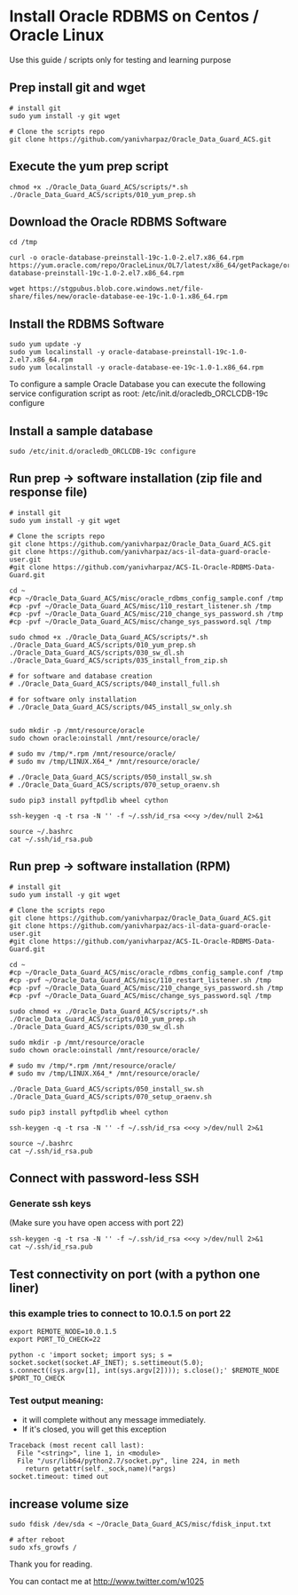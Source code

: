 # Install Oracle RDBMS on Centos / Oracle Linux  

Use this guide / scripts only for testing and learning purpose 


## Prep install git and wget
```
# install git
sudo yum install -y git wget

# Clone the scripts repo
git clone https://github.com/yanivharpaz/Oracle_Data_Guard_ACS.git  

```

## Execute the yum prep script
```
chmod +x ./Oracle_Data_Guard_ACS/scripts/*.sh
./Oracle_Data_Guard_ACS/scripts/010_yum_prep.sh
```

## Download the Oracle RDBMS Software
```
cd /tmp

curl -o oracle-database-preinstall-19c-1.0-2.el7.x86_64.rpm https://yum.oracle.com/repo/OracleLinux/OL7/latest/x86_64/getPackage/oracle-database-preinstall-19c-1.0-2.el7.x86_64.rpm

wget https://stgpubus.blob.core.windows.net/file-share/files/new/oracle-database-ee-19c-1.0-1.x86_64.rpm

```

## Install the RDBMS Software
```
sudo yum update -y
sudo yum localinstall -y oracle-database-preinstall-19c-1.0-2.el7.x86_64.rpm
sudo yum localinstall -y oracle-database-ee-19c-1.0-1.x86_64.rpm

```
  
To configure a sample Oracle Database you can execute the following service configuration script as root: /etc/init.d/oracledb_ORCLCDB-19c configure   

## Install a sample database
```
sudo /etc/init.d/oracledb_ORCLCDB-19c configure
```

## Run prep -> software installation (zip file and response file) 
```
# install git
sudo yum install -y git wget

# Clone the scripts repo
git clone https://github.com/yanivharpaz/Oracle_Data_Guard_ACS.git  
git clone https://github.com/yanivharpaz/acs-il-data-guard-oracle-user.git   
#git clone https://github.com/yanivharpaz/ACS-IL-Oracle-RDBMS-Data-Guard.git  

cd ~
#cp ~/Oracle_Data_Guard_ACS/misc/oracle_rdbms_config_sample.conf /tmp
#cp -pvf ~/Oracle_Data_Guard_ACS/misc/110_restart_listener.sh /tmp
#cp -pvf ~/Oracle_Data_Guard_ACS/misc/210_change_sys_password.sh /tmp
#cp -pvf ~/Oracle_Data_Guard_ACS/misc/change_sys_password.sql /tmp

sudo chmod +x ./Oracle_Data_Guard_ACS/scripts/*.sh
./Oracle_Data_Guard_ACS/scripts/010_yum_prep.sh
./Oracle_Data_Guard_ACS/scripts/030_sw_dl.sh
./Oracle_Data_Guard_ACS/scripts/035_install_from_zip.sh

# for software and database creation
# ./Oracle_Data_Guard_ACS/scripts/040_install_full.sh

# for software only installation
# ./Oracle_Data_Guard_ACS/scripts/045_install_sw_only.sh


sudo mkdir -p /mnt/resource/oracle
sudo chown oracle:oinstall /mnt/resource/oracle/

# sudo mv /tmp/*.rpm /mnt/resource/oracle/
# sudo mv /tmp/LINUX.X64_* /mnt/resource/oracle/

# ./Oracle_Data_Guard_ACS/scripts/050_install_sw.sh
# ./Oracle_Data_Guard_ACS/scripts/070_setup_oraenv.sh

sudo pip3 install pyftpdlib wheel cython

ssh-keygen -q -t rsa -N '' -f ~/.ssh/id_rsa <<<y >/dev/null 2>&1

source ~/.bashrc
cat ~/.ssh/id_rsa.pub

```


## Run prep -> software installation (RPM) 
```
# install git
sudo yum install -y git wget

# Clone the scripts repo
git clone https://github.com/yanivharpaz/Oracle_Data_Guard_ACS.git  
git clone https://github.com/yanivharpaz/acs-il-data-guard-oracle-user.git  
#git clone https://github.com/yanivharpaz/ACS-IL-Oracle-RDBMS-Data-Guard.git  

cd ~
#cp ~/Oracle_Data_Guard_ACS/misc/oracle_rdbms_config_sample.conf /tmp
#cp -pvf ~/Oracle_Data_Guard_ACS/misc/110_restart_listener.sh /tmp
#cp -pvf ~/Oracle_Data_Guard_ACS/misc/210_change_sys_password.sh /tmp
#cp -pvf ~/Oracle_Data_Guard_ACS/misc/change_sys_password.sql /tmp

sudo chmod +x ./Oracle_Data_Guard_ACS/scripts/*.sh
./Oracle_Data_Guard_ACS/scripts/010_yum_prep.sh
./Oracle_Data_Guard_ACS/scripts/030_sw_dl.sh

sudo mkdir -p /mnt/resource/oracle
sudo chown oracle:oinstall /mnt/resource/oracle/

# sudo mv /tmp/*.rpm /mnt/resource/oracle/
# sudo mv /tmp/LINUX.X64_* /mnt/resource/oracle/

./Oracle_Data_Guard_ACS/scripts/050_install_sw.sh
./Oracle_Data_Guard_ACS/scripts/070_setup_oraenv.sh

sudo pip3 install pyftpdlib wheel cython

ssh-keygen -q -t rsa -N '' -f ~/.ssh/id_rsa <<<y >/dev/null 2>&1

source ~/.bashrc
cat ~/.ssh/id_rsa.pub

```


## Connect with password-less SSH
### Generate ssh keys  
 (Make sure you have open access with port 22)
```
ssh-keygen -q -t rsa -N '' -f ~/.ssh/id_rsa <<<y >/dev/null 2>&1
cat ~/.ssh/id_rsa.pub

```

## Test connectivity on port (with a python one liner)
### this example tries to connect to 10.0.1.5 on port 22
```
export REMOTE_NODE=10.0.1.5
export PORT_TO_CHECK=22

python -c 'import socket; import sys; s = socket.socket(socket.AF_INET); s.settimeout(5.0); s.connect((sys.argv[1], int(sys.argv[2]))); s.close();' $REMOTE_NODE $PORT_TO_CHECK

```

### Test output meaning:
* it will complete without any message immediately. 
* If it's closed, you will get this exception  
```
Traceback (most recent call last):
  File "<string>", line 1, in <module>
  File "/usr/lib64/python2.7/socket.py", line 224, in meth
    return getattr(self._sock,name)(*args)
socket.timeout: timed out
```

## increase volume size
```
sudo fdisk /dev/sda < ~/Oracle_Data_Guard_ACS/misc/fdisk_input.txt

# after reboot
sudo xfs_growfs /

```


Thank you for reading.  
  

You can contact me at http://www.twitter.com/w1025
  
